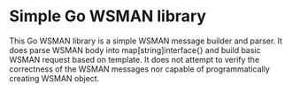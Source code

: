 # Simple Go WSMAN library

This Go WSMAN library is a simple WSMAN message builder and parser. It does parse WSMAN body into map[string]interface{} and build basic WSMAN request based on template. It does not attempt to verify the correctness of the WSMAN messages nor capable of programmatically creating WSMAN object.